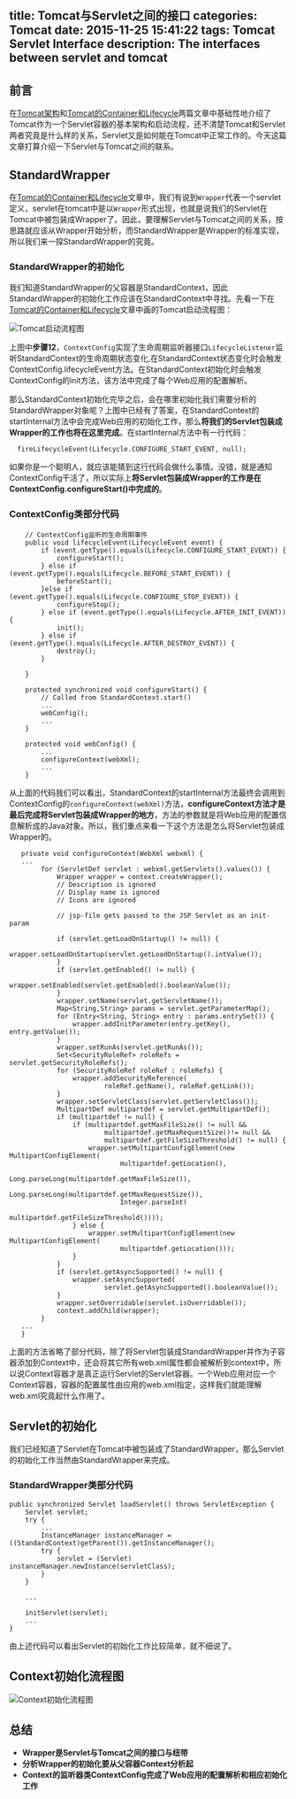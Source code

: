 title: Tomcat与Servlet之间的接口
categories: Tomcat
date: 2015-11-25 15:41:22
tags: Tomcat Servlet Interface
description: The interfaces between servlet and tomcat
---

## 前言

在[Tomcat架构](http://rason.me/2015/11/19/Tomcat-Architecture/)和[Tomcat的Container和Lifecycle](http://rason.me/2015/11/23/Tomcat-s-Container-Lifecycle/)两篇文章中基础性地介绍了Tomcat作为一个Servlet容器的基本架构和启动流程，还不清楚Tomcat和Servlet两者究竟是什么样的关系，Servlet又是如何能在Tomcat中正常工作的。今天这篇文章打算介绍一下Servlet与Tomcat之间的联系。

## StandardWrapper

在[Tomcat的Container和Lifecycle](http://rason.me/2015/11/23/Tomcat-s-Container-Lifecycle/)文章中，我们有说到`Wrapper`代表一个servlet定义，servlet在tomcat中是以`Wrapper`形式出现，也就是说我们的Servlet在Tomcat中被包装成Wrapper了。因此，要理解Servlet与Tomcat之间的关系，按思路就应该从Wrapper开始分析，而StandardWrapper是Wrapper的标准实现，所以我们来一探StandardWrapper的究竟。

<!-- more -->

### StandardWrapper的初始化

我们知道StandardWrapper的父容器是StandardContext，因此StandardWrapper的初始化工作应该在StandardContext中寻找。先看一下在[Tomcat的Container和Lifecycle](http://rason.me/2015/11/23/Tomcat-s-Container-Lifecycle/)文章中画的Tomcat启动流程图：

![Tomcat启动流程图](/image/tomcat_start.png)

上图中**步骤12**，`ContextConfig`实现了生命周期监听器接口`LifecycleListener`监听StandardContext的生命周期状态变化,在StandardContext状态变化时会触发ContextConfig.lifecycleEvent方法。在StandardContext初始化时会触发ContextConfig的init方法，该方法中完成了每个Web应用的配置解析。

那么StandardContext初始化完毕之后，会在哪里初始化我们需要分析的StandardWrapper对象呢？上图中已经有了答案，在StandardContext的startInternal方法中会完成Web应用的初始化工作，那么**将我们的Servlet包装成Wrapper的工作也将在这里完成**。在startInternal方法中有一行代码：

```
  fireLifecycleEvent(Lifecycle.CONFIGURE_START_EVENT, null);
```

如果你是一个聪明人，就应该能猜到这行代码会做什么事情。没错，就是通知ContextConfig干活了，所以实际上**将Servlet包装成Wrapper的工作是在ContextConfig.configureStart()中完成的**。

### ContextConfig类部分代码

```
	// ContextConfig监听的生命周期事件
    public void lifecycleEvent(LifecycleEvent event) {
        if (event.getType().equals(Lifecycle.CONFIGURE_START_EVENT)) {
            configureStart();
        } else if (event.getType().equals(Lifecycle.BEFORE_START_EVENT)) {
            beforeStart();
        }else if (event.getType().equals(Lifecycle.CONFIGURE_STOP_EVENT)) {
            configureStop();
        } else if (event.getType().equals(Lifecycle.AFTER_INIT_EVENT)) {
            init();
        } else if (event.getType().equals(Lifecycle.AFTER_DESTROY_EVENT)) {
            destroy();
        }

    }
   
    protected synchronized void configureStart() {
        // Called from StandardContext.start()
        ...
        webConfig();
        ...
    }

    protected void webConfig() {
    	...
    	configureContext(webXml);
    	...
    }

```

从上面的代码我们可以看出，StandardContext的startInternal方法最终会调用到ContextConfig的`configureContext(webXml)`方法，**configureContext方法才是最后完成将Servlet包装成Wrapper的地方**，方法的参数就是将Web应用的配置信息解析成的Java对象。所以，我们重点来看一下这个方法是怎么将Servlet包装成Wrapper的。

```
   private void configureContext(WebXml webxml) {
   ...
        for (ServletDef servlet : webxml.getServlets().values()) {
            Wrapper wrapper = context.createWrapper();
            // Description is ignored
            // Display name is ignored
            // Icons are ignored

            // jsp-file gets passed to the JSP Servlet as an init-param

            if (servlet.getLoadOnStartup() != null) {
                wrapper.setLoadOnStartup(servlet.getLoadOnStartup().intValue());
            }
            if (servlet.getEnabled() != null) {
                wrapper.setEnabled(servlet.getEnabled().booleanValue());
            }
            wrapper.setName(servlet.getServletName());
            Map<String,String> params = servlet.getParameterMap();
            for (Entry<String, String> entry : params.entrySet()) {
                wrapper.addInitParameter(entry.getKey(), entry.getValue());
            }
            wrapper.setRunAs(servlet.getRunAs());
            Set<SecurityRoleRef> roleRefs = servlet.getSecurityRoleRefs();
            for (SecurityRoleRef roleRef : roleRefs) {
                wrapper.addSecurityReference(
                        roleRef.getName(), roleRef.getLink());
            }
            wrapper.setServletClass(servlet.getServletClass());
            MultipartDef multipartdef = servlet.getMultipartDef();
            if (multipartdef != null) {
                if (multipartdef.getMaxFileSize() != null &&
                        multipartdef.getMaxRequestSize()!= null &&
                        multipartdef.getFileSizeThreshold() != null) {
                    wrapper.setMultipartConfigElement(new MultipartConfigElement(
                            multipartdef.getLocation(),
                            Long.parseLong(multipartdef.getMaxFileSize()),
                            Long.parseLong(multipartdef.getMaxRequestSize()),
                            Integer.parseInt(
                                    multipartdef.getFileSizeThreshold())));
                } else {
                    wrapper.setMultipartConfigElement(new MultipartConfigElement(
                            multipartdef.getLocation()));
                }
            }
            if (servlet.getAsyncSupported() != null) {
                wrapper.setAsyncSupported(
                        servlet.getAsyncSupported().booleanValue());
            }
            wrapper.setOverridable(servlet.isOverridable());
            context.addChild(wrapper);
        }
   ...
   }
```

上面的方法省略了部分代码，除了将Servlet包装成StandardWrapper并作为子容器添加到Context中，还会将其它所有web.xml属性都会被解析到context中，所以说Context容器才是真正运行Servlet的Servlet容器。一个Web应用对应一个Context容器，容器的配置属性由应用的web.xml指定，这样我们就能理解web.xml究竟起什么作用了。

## Servlet的初始化

我们已经知道了Servlet在Tomcat中被包装成了StandardWrapper，那么Servlet的初始化工作当然由StandardWrapper来完成。

### StandardWrapper类部分代码

```
public synchronized Servlet loadServlet() throws ServletException {
	Servlet servlet;
    try {
        ...
        InstanceManager instanceManager = ((StandardContext)getParent()).getInstanceManager();
        try {
            servlet = (Servlet) instanceManager.newInstance(servletClass);
        }
    }    

    ...

    initServlet(servlet);
    ...
}
```

由上述代码可以看出Servlet的初始化工作比较简单，就不细说了。

## Context初始化流程图

![Context初始化流程图](/image/tomcatcontext.png)

## 总结

- **Wrapper是Servlet与Tomcat之间的接口与纽带**
- **分析Wrapper的初始化要从父容器Context分析起**
- **Context的监听器类ContextConfig完成了Web应用的配置解析和相应初始化工作**
